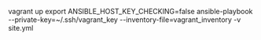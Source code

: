 vagrant up
export ANSIBLE_HOST_KEY_CHECKING=false
ansible-playbook --private-key=~/.ssh/vagrant_key --inventory-file=vagrant_inventory -v site.yml
